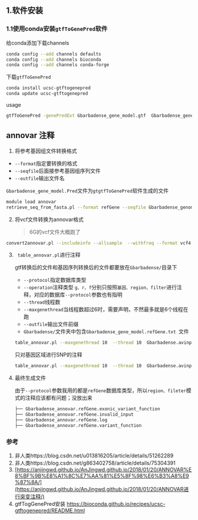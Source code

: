 

## 1.软件安装

### 1.1使用conda安装`gtfToGenePred`软件

给conda添加下载channels

```bash
conda config --add channels defaults
conda config --add channels bioconda
conda config --add channels conda-forge
```

下载`gtfToGenePred`

```bash
conda install ucsc-gtftogenepred
conda update ucsc-gtftogenepred
```

usage

```bash
gtfToGenePred -genePredExt Gbarbadense_gene_model.gtf  Gbarbadense_gene_model.refGene.txt 
```



## annovar 注释

1. 将参考基因组文件转换格式

+ `--format`指定要转换的格式
+ `--seqfile`后面接参考基因组序列文件
+ `--outfile`输出文件名

`Gbarbadense_gene_model.Pred`文件为`gtgtfToGenePred`软件生成的文件

```bash
module load annovar
retrieve_seq_from_fasta.pl --format refGene --seqfile Gbarbadense_genome_HAU_v2.0.fasta Gbarbadense_gene_model.refGene.txt --outfile Gbarbadense_refGEneMrna.fa
```

2. 将vcf文件转换为annovar格式

   > 6G的vcf文件大概跑了

```bash
convert2annovar.pl --includeinfo --allsample  --withfreq --format vcf4 ./../Gbarbadense_genome.snp.filter.recode.vcf >Gbarbadence.avinput
```

3. ` table_annovar.pl`进行注释

   gtf转换后的文件和基因序列转换后的文件都要放在`Gbarbadense/`目录下

   + `--protocol`指定数据库类型
   + `--operation`注释类型 `g、r、f`分别只按照`基因、region、filter`进行注释，对应的数据库`--protocol`参数也有指明
   + `--thread`线程数
   + `--maxgenethread`当线程数超过6时，需要声明，不然最多就是6个线程在跑
   + ` --outfile `输出文件前缀
   + `Gbarbadense/`文件夹中包含`Gbarbadense_gene_model.refGene.txt `文件

   

   ```bash
   table_annovar.pl --maxgenethread 10  --thread 10  Gbarbadense.avinput  Gbarbadense/ -buildver Gbarbadense --outfile Gbarbadense_annovar --protocol refGene,refGene,refGene --operation g,r,f
   ```

   只对基因区域进行SNP的注释

   ```bash
   table_annovar.pl --maxgenethread 10  --thread 10  Gbarbadense.avinput  Gbarbadense/ -buildver Gbarbadense --outfile Gbarbadense_annovar --protocol refGene --operation g
   ```

   

4. 最终生成文件

   由于`--protocol`参数我用的都是`refGene`数据库类型，所以`region、fileter`模式的注释应该都有问题；没放出来

   ```bash
   ├── Gbarbadense_annovar.refGene.exonic_variant_function
   ├── Gbarbadense_annovar.refGene.invalid_input
   ├── Gbarbadense_annovar.refGene.log
   ├── Gbarbadense_annovar.refGene.variant_function
   ```

   

### 参考

1.  非人类https://blog.csdn.net/u013816205/article/details/51262289 
2.  非人类https://blog.csdn.net/g863402758/article/details/75304391 
3.  [https://anjingwd.github.io/AnJingwd.github.io/2018/01/20/ANNOVAR%E8%BF%9B%E8%A1%8C%E7%AA%81%E5%8F%98%E6%B3%A8%E9%87%8A/](https://anjingwd.github.io/AnJingwd.github.io/2018/01/20/ANNOVAR进行突变注释/) 
4. gtfTogGenePred安装  https://bioconda.github.io/recipes/ucsc-gtftogenepred/README.html 